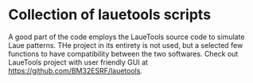 # Collection of lauetools scripts
A good part of the code employs the LaueTools source code to simulate Laue patterns. THe project in its entirety is not used, but a selected few functions to have compatibility between the two softwares. Check out LaueTools project with user friendly GUI at https://github.com/BM32ESRF/lauetools.